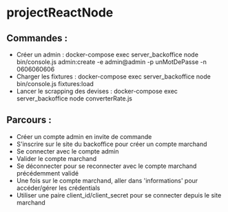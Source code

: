 # projectReactNode

## Commandes :
 - Créer un admin : docker-compose exec server_backoffice node bin/console.js admin:create -e admin@admin -p unMotDePasse -n 0606060606
 - Charger les fixtures : docker-compose exec server_backoffice node bin/console.js fixtures:load
 - Lancer le scrapping des devises : docker-compose exec server_backoffice node converterRate.js
 
## Parcours :
 - Créer un compte admin en invite de commande
 - S'inscrire sur le site du backoffice pour créer un compte marchand
 - Se connecter avec le compte admin
 - Valider le compte marchand
 - Se déconnecter pour se reconnecter avec le compte marchand précédemment validé
 - Une fois sur le compte marchand, aller dans 'informations' pour accéder/gérer les crédentials
 - Utiliser une paire client_id/client_secret pour se connecter depuis le site marchand 
